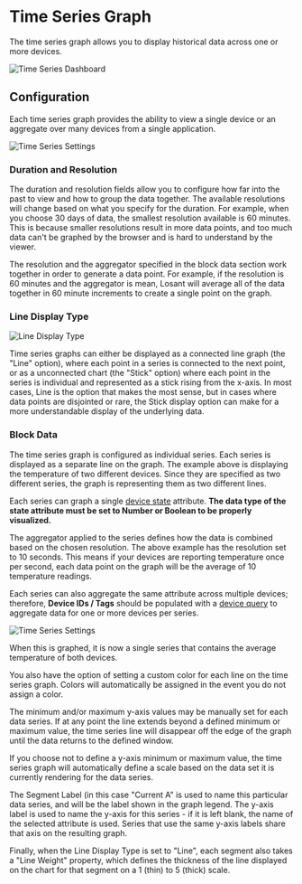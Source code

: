# Time Series Graph

The time series graph allows you to display historical data across one or more devices.

![Time Series Dashboard](/images/dashboards/time-series-dashboard.png "Time Series Dashboard")

## Configuration

Each time series graph provides the ability to view a single device or an aggregate over many devices from a single application.

![Time Series Settings](/images/dashboards/time-series-settings.png "Time Series Settings")

### Duration and Resolution

The duration and resolution fields allow you to configure how far into the past to view and how to group the data together. The available resolutions will change based on what you specify for the duration. For example, when you choose 30 days of data, the smallest resolution available is 60 minutes. This is because smaller resolutions result in more data points, and too much data can't be graphed by the browser and is hard to understand by the viewer.

The resolution and the aggregator specified in the block data section work together in order to generate a data point. For example, if the resolution is 60 minutes and the aggregator is mean, Losant will average all of the data together in 60 minute increments to create a single point on the graph.

### Line Display Type

![Line Display Type](/images/dashboards/time-series-type.png "Line Display Type")

Time series graphs can either be displayed as a connected line graph (the "Line" option), where each point in a series is connected to the next point, or as a unconnected chart (the "Stick" option) where each point in the series is individual and represented as a stick rising from the x-axis.  In most cases, Line is the option that makes the most sense, but in cases where data points are disjointed or rare, the Stick display option can make for a more understandable display of the underlying data.

### Block Data

The time series graph is configured as individual series. Each series is displayed as a separate line on the graph. The example above is displaying the temperature of two different devices. Since they are specified as two different series, the graph is representing them as two different lines.

Each series can graph a single [device state](/devices/state) attribute. **The data type of the state attribute must be set to Number or Boolean to be properly visualized.**

The aggregator applied to the series defines how the data is combined based on the chosen resolution. The above example has the resolution set to 10 seconds. This means if your devices are reporting temperature once per second, each data point on the graph will be the average of 10 temperature readings.

Each series can also aggregate the same attribute across multiple devices; therefore, **Device IDs / Tags** should be populated with a [device query](/devices/device-queries) to aggregate data for one or more devices per series.

![Time Series Settings](/images/dashboards/time-series-settings-tags.png "Time Series Settings")

When this is graphed, it is now a single series that contains the average temperature of both devices.

You also have the option of setting a custom color for each line on the time series graph. Colors will automatically be assigned in the event you do not assign a color.

The minimum and/or maximum y-axis values may be manually set for each data series. If at any point the line extends beyond a defined minimum or maximum value, the time series line will disappear off the edge of the graph until the data returns to the defined window.

If you choose not to define a y-axis minimum or maximum value, the time series graph will automatically define a scale based on the data set it is currently rendering for the data series.

The Segment Label (in this case "Current A" is used to name this particular data series, and will be the label shown in the graph legend.  The y-axis label is used to name the y-axis for this series - if it is left blank, the name of the selected attribute is used.  Series that use the same y-axis labels share that axis on the resulting graph.

Finally, when the Line Display Type is set to "Line", each segment also takes a "Line Weight" property, which defines the thickness of the line displayed on the chart for that segment on a 1 (thin) to 5 (thick) scale.
